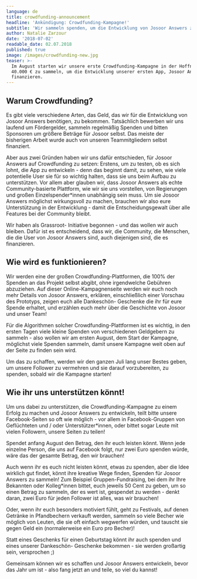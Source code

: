 ```yaml
---
language: de
title: crowdfunding-announcement
headline: 'Ankündigung: Crowdfunding-Kampagne!'
subtitle: 'Wir sammeln spenden, um die Entwicklung von Josoor Answers zu finanzieren!'
author: Natalie Zarzour
date: '2018-07-02'
readable_date: 02.07.2018
published: true
image: /images/crowdfunding-new.jpg
teaser: >-
  Im August starten wir unsere erste Crowdfunding-Kampagne in der Hoffnung,
  40.000 € zu sammeln, um die Entwicklung unserer ersten App, Josoor Answers, zu
  finanzieren.
---
```

## **Warum Crowdfunding?**

Es gibt viele verschiedene Arten, das Geld, das wir für die Entwicklung von Josoor Answers benötigen, zu bekommen. Tatsächlich bewerben wir uns laufend um Fördergelder, sammeln regelmäßig Spenden und bitten Sponsoren um größere Beträge für Josoor selbst. Das meiste der bisherigen Arbeit wurde auch von unseren Teammitgliedern selbst finanziert.

Aber aus zwei Gründen haben wir uns dafür entschieden, für Josoor Answers auf Crowdfunding zu setzen: Erstens, um zu testen, ob es sich lohnt, die App zu entwickeln - denn das beginnt damit, zu sehen, wie viele potentielle User sie für so wichtig halten, dass sie uns beim Aufbau zu unterstützen. Vor allem aber glauben wir, dass Josoor Answers als echte Community-basierte Plattform, wie wir sie uns vorstellen, von Regierungen und großen Einzelspender*innen unabhängig sein muss. Um sie Josoor Answers möglichst wirkungsvoll zu machen, brauchen wir also eure Unterstützung in der Entwicklung - damit die Entscheidungsgewalt über alle Features bei der Community bleibt.

Wir haben als Grassroot- Initiative begonnen - und das wollen wir auch bleiben. Dafür ist es entscheidend, dass wir, die Community, die Menschen, die die User von Josoor Answers sind, auch diejenigen sind, die es finanzieren.



## **Wie wird es funktionieren?**

Wir werden eine der großen Crowdfunding-Plattformen, die 100% der Spenden an das Projekt selbst abgibt, ohne irgendwelche Gebühren abzuziehen. Auf dieser Online-Kampagnenseite werden wir euch noch mehr Details von Josoor Answers, erklären, einschließlich einer Vorschau des Prototyps, zeigen euch alle Dankeschön- Geschenke die ihr für eure Spende erhaltet, und erzählen euch mehr über die Geschichte von Josoor und unser Team!

Für die Algorithmen solcher Crowdfunding-Plattformen ist es wichtig, in den ersten Tagen viele kleine Spenden von verschiedenen Geldgebern zu sammeln - also wollen wir am ersten August, dem Start der Kampagne, möglichst viele Spenden sammeln, damit unsere Kampagne weit oben auf der Seite zu finden sein wird.

Um das zu schaffen, werden wir den ganzen Juli lang unser Bestes geben, um unsere Follower zu vermehren und sie darauf vorzubereiten, zu spenden, sobald wir die Kampagne starten!



## **Wie ihr uns unterstützen könnt!**

Um uns dabei zu unterstützen, die Crowdfunding-Kampagne zu einem Erfolg zu machen und Josoor Answers zu entwickeln, teilt bitte unsere Facebook-Seiten so oft wie möglich - vor allem in Facebook-Gruppen von Geflüchteten und / oder Unterstützer*innen, oder bittet sogar Leute mit vielen Followern, unsere Seiten zu teilen!

Spendet anfang August den Betrag, den ihr euch leisten könnt. Wenn jede einzelne Person, die uns auf Facebook folgt, nur zwei Euro spenden würde, wäre das der gesamte Betrag, den wir brauchen!

Auch wenn ihr es euch nicht leisten könnt, etwas zu spenden, aber die Idee wirklich gut findet, könnt ihre kreative Wege finden, Spenden für Josoor Answers zu sammeln! Zum Beispiel Gruppen-Fundraising, bei dem ihr Ihre Bekannten oder Kolleg*innen bittet, euch jeweils 50 Cent zu geben, um so einen Betrag zu sammeln, der es wert ist, gespendet zu werden - denkt daran, zwei Euro für jeden Follower ist alles, was wir brauchen!

Oder, wenn ihr euch besonders motiviert fühlt, geht zu Festivals, auf denen Getränke in Pfandbechern verkauft werden, sammeln so viele Becher wie möglich von Leuten, die sie oft einfach wegwerfen würden, und tauscht sie gegen Geld ein (normalerweise ein Euro pro Becher)!

Statt eines Geschenks für einen Geburtstag könnt ihr auch spenden und eines unserer Dankeschön- Geschenke bekommen - sie werden großartig sein, versprochen ;)

Gemeinsam können wir es schaffen und Josoor Answers entwickeln, bevor das Jahr um ist - also fang jetzt an und teile, so viel du kannst!
